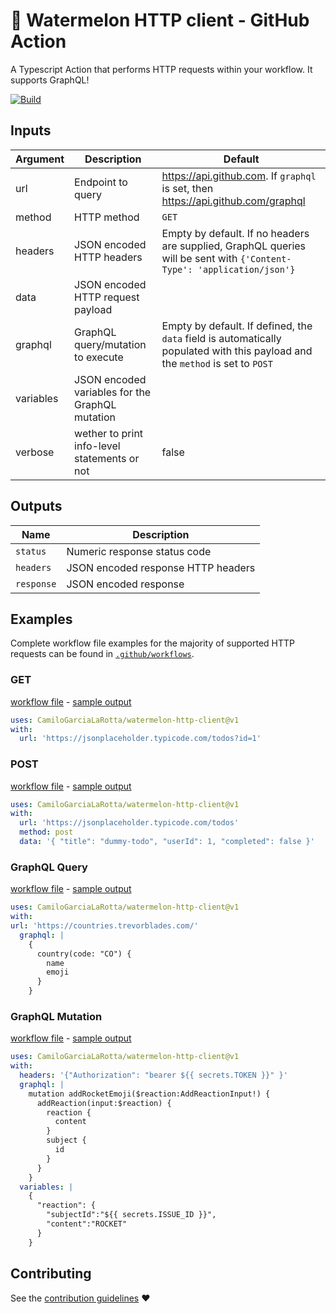 # 🍉 Watermelon HTTP client - GitHub Action 

A Typescript Action that performs HTTP requests within your workflow. It supports GraphQL!

[![Build](https://github.com/CamiloGarciaLaRotta/watermelon-http-client/workflows/Build/badge.svg?branch=master)](https://github.com/CamiloGarciaLaRotta/watermelon-http-client/actions)

## Inputs

| Argument | Description | Default |
| --- | --- | --- |
| url | Endpoint to query | https://api.github.com. If `graphql` is set, then https://api.github.com/graphql |
| method | HTTP method | `GET` |
| headers | JSON encoded HTTP headers | Empty by default. If no headers are supplied, GraphQL queries will be sent with `{'Content-Type': 'application/json'}` |
| data | JSON encoded HTTP request payload |  |
| graphql | GraphQL query/mutation to execute | Empty by default. If defined, the `data` field is automatically populated with this payload and the `method` is set to `POST` |
| variables | JSON encoded variables for the GraphQL mutation | |
| verbose | wether to print info-level statements or not | false |

## Outputs

| Name | Description |
| --- | --- |
| `status` | Numeric response status code | 
| `headers` | JSON encoded response HTTP headers |
| `response` | JSON encoded response |

## Examples
Complete workflow file examples for the majority of supported HTTP requests can be found in [`.github/workflows`](.github/workflows).
  
### GET
 [workflow file](.github/workflows/get.yml) - [sample output](https://github.com/CamiloGarciaLaRotta/watermelon-http-client/runs/576774093?check_suite_focus=true)
```yaml
uses: CamiloGarciaLaRotta/watermelon-http-client@v1
with:
  url: 'https://jsonplaceholder.typicode.com/todos?id=1'
```
  
### POST
 [workflow file](.github/workflows/post.yml) - [sample output](https://github.com/CamiloGarciaLaRotta/watermelon-http-client/runs/576774264?check_suite_focus=true)
```yaml
uses: CamiloGarciaLaRotta/watermelon-http-client@v1
with:
  url: 'https://jsonplaceholder.typicode.com/todos'
  method: post
  data: '{ "title": "dummy-todo", "userId": 1, "completed": false }'
```

### GraphQL Query
 [workflow file](.github/workflows/graphql_query_1.yml) - [sample output](https://github.com/CamiloGarciaLaRotta/watermelon-http-client/runs/576774194?check_suite_focus=true)
```yaml
uses: CamiloGarciaLaRotta/watermelon-http-client@v1
with:
url: 'https://countries.trevorblades.com/'
  graphql: |
    {
      country(code: "CO") {
        name
        emoji
      }
    }
```

### GraphQL Mutation
 [workflow file](.github/workflows/graphql_mutation.yml) - [sample output](https://github.com/CamiloGarciaLaRotta/watermelon-http-client/runs/576774123?check_suite_focus=true)
```yaml
uses: CamiloGarciaLaRotta/watermelon-http-client@v1
with:
  headers: '{"Authorization": "bearer ${{ secrets.TOKEN }}" }'
  graphql: |
    mutation addRocketEmoji($reaction:AddReactionInput!) {
      addReaction(input:$reaction) {
        reaction {
          content
        }
        subject {
          id
        }
      }
    }
  variables: |
    {
      "reaction": {
        "subjectId":"${{ secrets.ISSUE_ID }}",
        "content":"ROCKET"
      }
    }
```

## Contributing
See the [contribution guidelines](CONTRIBUTING.md) ❤️
